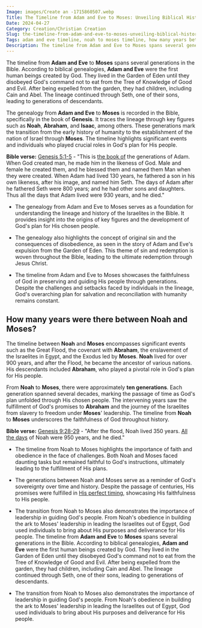 ```yaml
---
Image: images/Create an -1715860507.webp
Title: The Timeline from Adam and Eve to Moses: Unveiling Biblical History and Connections
Date: 2024-04-27
Category: Creation/Christian Creation
Slug: the-timeline-from-adam-and-eve-to-moses-unveiling-biblical-history-and-connections
Tags: adam and eve timeline, noah to moses timeline, how many years between noah and abraham, noah and moses timeline, how many years between noah and moses, how many years from noah to moses, creation, christian creation
Description: The timeline from Adam and Eve to Moses spans several generations in the Bible According to biblical genealogies Adam and Eve were the first human beings created by God They lived in the Garden of Eden until they disobeyed Gods command not to eat from the Tree of Knowledge of
---
```




The timeline from **Adam and Eve** to **Moses** spans several generations in the Bible. According to biblical genealogies, **Adam and Eve** were the first human beings created by God. They lived in the Garden of Eden until they disobeyed God's command not to eat from the Tree of Knowledge of Good and Evil. After being expelled from the garden, they had children, including Cain and Abel. The lineage continued through Seth, one of their sons, leading to generations of descendants.

The genealogy from **Adam and Eve** to **Moses** is recorded in the Bible, specifically in the book of **Genesis**. It traces the lineage through key figures such as **Noah**, **Abraham**, and **Isaac**, among others. These generations mark the transition from the early history of humanity to the establishment of the nation of Israel through **Moses**. The timeline highlights significant events and individuals who played crucial roles in God's plan for His people. 

**Bible verse:**
[Genesis 5:1-5](https://www.bibleref.com/Genesis/5/Genesis-5-1.html) - "This is [the book of](/where-does-the-new-testament-begin-a-comprehensive-guide-for-christian-readers) the generations of Adam. When God created man, he made him in the likeness of God. Male and female he created them, and he blessed them and named them Man when they were created. When Adam had lived 130 years, he fathered a son in his own likeness, after his image, and named him Seth. The days of Adam after he fathered Seth were 800 years; and he had other sons and daughters. Thus all the days that Adam lived were 930 years, and he died."

- The genealogy from Adam and Eve to Moses serves as a foundation for understanding the lineage and history of the Israelites in the Bible. It provides insight into the origins of key figures and the development of God's plan for His chosen people.

- The genealogy also highlights the concept of original sin and the consequences of disobedience, as seen in the story of Adam and Eve's expulsion from the Garden of Eden. This theme of sin and redemption is woven throughout the Bible, leading to the ultimate redemption through Jesus Christ.

- The timeline from Adam and Eve to Moses showcases the faithfulness of God in preserving and guiding His people through generations. Despite the challenges and setbacks faced by individuals in the lineage, God's overarching plan for salvation and reconciliation with humanity remains constant.

## How many years were there between Noah and Moses?

The timeline between **Noah** and **Moses** encompasses significant events such as the Great Flood, the covenant with **Abraham**, the enslavement of the Israelites in Egypt, and the Exodus led by **Moses**. **Noah** lived for over 900 years, and after the Flood, he became the ancestor of various nations. His descendants included **Abraham**, who played a pivotal role in God's plan for His people.

From **Noah** to **Moses**, there were approximately **ten generations**. Each generation spanned several decades, marking the passage of time as God's plan unfolded through His chosen people. The intervening years saw the fulfillment of God's promises to **Abraham** and the journey of the Israelites from slavery to freedom under **Moses**' leadership. The timeline from **Noah** to **Moses** underscores the faithfulness of God throughout history.

**Bible verse:**
[Genesis 9:28-29](https://www.bibleref.com/Genesis/9/Genesis-9-28.html) - "After the flood, Noah lived 350 years. [All the days](/10-essential-bible-verses-for-strength-and-encouragement) of Noah were 950 years, and he died."

- The timeline from Noah to Moses highlights the importance of faith and obedience in the face of challenges. Both Noah and Moses faced daunting tasks but remained faithful to God's instructions, ultimately leading to the fulfillment of His plans.

- The generations between Noah and Moses serve as a reminder of God's sovereignty over time and history. Despite the passage of centuries, His promises were fulfilled in [His perfect timing](/powerful-prayer-for-christian-new-beginnings-find-hope-and-renewal), showcasing His faithfulness to His people.

- The transition from Noah to Moses also demonstrates the importance of leadership in guiding God's people. From Noah's obedience in building the ark to Moses' leadership in leading the Israelites out of Egypt, God used individuals to bring about His purposes and deliverance for His people.
The timeline from **Adam and Eve** to **Moses** spans several generations in the Bible. According to biblical genealogies, **Adam and Eve** were the first human beings created by God. They lived in the Garden of Eden until they disobeyed God's command not to eat from the Tree of Knowledge of Good and Evil. After being expelled from the garden, they had children, including Cain and Abel. The lineage continued through Seth, one of their sons, leading to generations of descendants.

- The transition from Noah to Moses also demonstrates the importance of leadership in guiding God's people. From Noah's obedience in building the ark to Moses' leadership in leading the Israelites out of Egypt, God used individuals to bring about His purposes and deliverance for His people.
